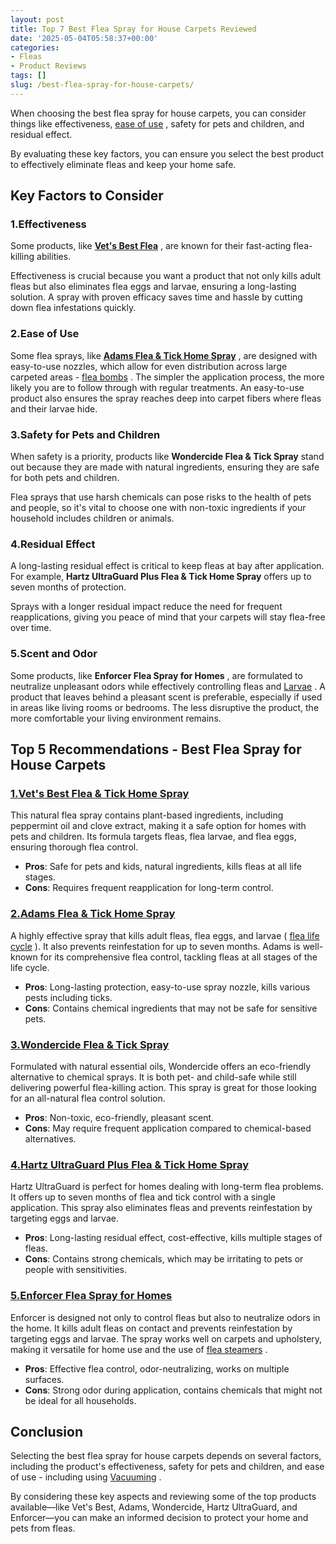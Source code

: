 ```yaml
---
layout: post
title: Top 7 Best Flea Spray for House Carpets Reviewed
date: '2025-05-04T05:58:37+00:00'
categories:
- Fleas
- Product Reviews
tags: []
slug: /best-flea-spray-for-house-carpets/
---
```


When choosing the best flea spray for house carpets, you can consider things like effectiveness,
[ease of use](https://pestpolicy.com/where-do-fleas-come-from/)
, safety for pets and children, and residual effect.

By evaluating these key factors, you can ensure you select the best product to effectively eliminate fleas and keep your home safe.
## Key Factors to Consider
### 1.**Effectiveness**
Some products, like
[**Vet's Best Flea**](https://www.amazon.com/dp/B003PRI6OC/?tag=p-policy-20)
, are known for their fast-acting flea-killing abilities.

Effectiveness is crucial because you want a product that not only kills adult fleas but also eliminates flea eggs and larvae, ensuring a long-lasting solution. A spray with proven efficacy saves time and hassle by cutting down flea infestations quickly.
### 2.**Ease of Use**
Some flea sprays, like
[**Adams Flea & Tick Home Spray**](https://www.amazon.com/dp/B00JN9H50M/?tag=p-policy-20)
, are designed with easy-to-use nozzles, which allow for even distribution across large carpeted areas -
[flea bombs](https://pestpolicy.com/best-fogger-for-fleas/)
.
The simpler the application process, the more likely you are to follow through with regular treatments. An easy-to-use product also ensures the spray reaches deep into carpet fibers where fleas and their larvae hide.
### 3.**Safety for Pets and Children**
When safety is a priority, products like
**Wondercide Flea & Tick Spray**
stand out because they are made with natural ingredients, ensuring they are safe for both pets and children.

Flea sprays that use harsh chemicals can pose risks to the health of pets and people, so it's vital to choose one with non-toxic ingredients if your household includes children or animals.
### 4.**Residual Effect**
A long-lasting residual effect is critical to keep fleas at bay after application. For example,
**Hartz UltraGuard Plus Flea & Tick Home Spray**
offers up to seven months of protection.

Sprays with a longer residual impact reduce the need for frequent reapplications, giving you peace of mind that your carpets will stay flea-free over time.
### 5.**Scent and Odor**
Some products, like
**Enforcer Flea Spray for Homes**
, are formulated to neutralize unpleasant odors while effectively controlling fleas and
[Larvae](https://pestpolicy.com/where-do-flea-larvae-live/)
.
A product that leaves behind a pleasant scent is preferable, especially if used in areas like living rooms or bedrooms. The less disruptive the product, the more comfortable your living environment remains.
## Top 5 Recommendations - Best Flea Spray for House Carpets
### [1.**Vet's Best Flea & Tick Home Spray**](https://www.amazon.com/dp/B003PRI6OC/?tag=p-policy-20)
This natural flea spray contains plant-based ingredients, including peppermint oil and clove extract, making it a safe option for homes with pets and children. Its formula targets fleas, flea larvae, and flea eggs, ensuring thorough flea control.
- **Pros**: Safe for pets and kids, natural ingredients, kills fleas at all life stages.
- **Cons**: Requires frequent reapplication for long-term control.
### [2.**Adams Flea & Tick Home Spray**](https://www.amazon.com/dp/B00JN9H50M/?tag=p-policy-20)
A highly effective spray that kills adult fleas, flea eggs, and larvae (
[flea life cycle](https://pestpolicy.com/where-do-fleas-lay-eggs/)
). It also prevents reinfestation for up to seven months. Adams is well-known for its comprehensive flea control, tackling fleas at all stages of the life cycle.
- **Pros**: Long-lasting protection, easy-to-use spray nozzle, kills various pests including ticks.
- **Cons**: Contains chemical ingredients that may not be safe for sensitive pets.
### [3.**Wondercide Flea & Tick Spray**](https://www.amazon.com/dp/B01M8GFPXG/?tag=p-policy-20)
Formulated with natural essential oils, Wondercide offers an eco-friendly alternative to chemical sprays. It is both pet- and child-safe while still delivering powerful flea-killing action. This spray is great for those looking for an all-natural flea control solution.
- **Pros**: Non-toxic, eco-friendly, pleasant scent.
- **Cons**: May require frequent application compared to chemical-based alternatives.
### [4.**Hartz UltraGuard Plus Flea & Tick Home Spray**](https://www.amazon.com/dp/B000633VGG/?tag=p-policy-20)
Hartz UltraGuard is perfect for homes dealing with long-term flea problems. It offers up to seven months of flea and tick control with a single application. This spray also eliminates fleas and prevents reinfestation by targeting eggs and larvae.
- **Pros**: Long-lasting residual effect, cost-effective, kills multiple stages of fleas.
- **Cons**: Contains strong chemicals, which may be irritating to pets or people with sensitivities.
### [5.**Enforcer Flea Spray for Homes**](https://www.amazon.com/dp/B0074YKTCY/?tag=p-policy-20)
Enforcer is designed not only to control fleas but also to neutralize odors in the home. It kills adult fleas on contact and prevents reinfestation by targeting eggs and larvae. The spray works well on carpets and upholstery, making it versatile for home use and the use of
[flea steamers](https://pestpolicy.com/best-steam-cleaner-for-fleas/)
.
- **Pros**: Effective flea control, odor-neutralizing, works on multiple surfaces.
- **Cons**: Strong odor during application, contains chemicals that might not be ideal for all households.
## Conclusion
Selecting the best flea spray for house carpets depends on several factors, including the product's effectiveness, safety for pets and children, and ease of use - including using
[Vacuuming](https://pestpolicy.com/does-vacuuming-kill-flea-larvae/)
.

By considering these key aspects and reviewing some of the top products available—like Vet's Best, Adams, Wondercide, Hartz UltraGuard, and Enforcer—you can make an informed decision to protect your home and pets from fleas.
